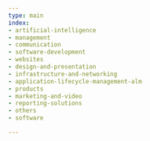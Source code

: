```yaml
---
type: main
index:
- artificial-intelligence
- management
- communication
- software-development
- websites
- design-and-presentation
- infrastructure-and-networking
- application-lifecycle-management-alm
- products
- marketing-and-video
- reporting-solutions
- others
- software

---
```


